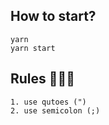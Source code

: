 ## How to start?

```
yarn
yarn start
```

## Rules 🚀🚀🚀

```
1. use qutoes (")
2. use semicolon (;)
```

